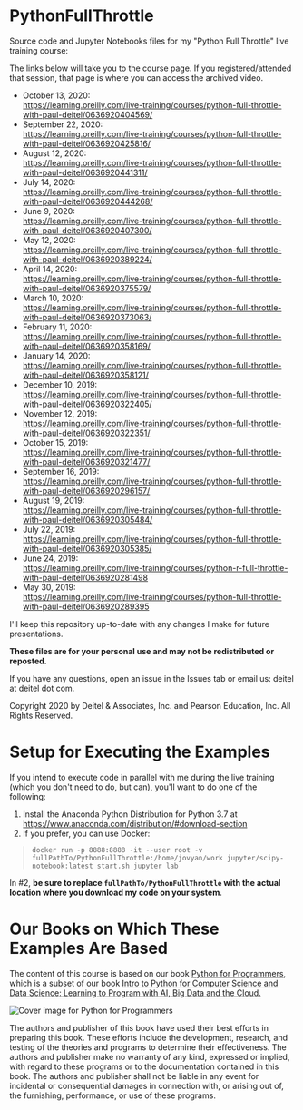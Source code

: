 # PythonFullThrottle
Source code and Jupyter Notebooks files for my "Python Full Throttle" live training course:

The links below will take you to the course page. If you registered/attended that session, that page is where you can access the archived video.
* October 13, 2020:  
https://learning.oreilly.com/live-training/courses/python-full-throttle-with-paul-deitel/0636920404569/
* September 22, 2020:  
https://learning.oreilly.com/live-training/courses/python-full-throttle-with-paul-deitel/0636920425816/
* August 12, 2020:  
https://learning.oreilly.com/live-training/courses/python-full-throttle-with-paul-deitel/0636920441311/
* July 14, 2020:  
https://learning.oreilly.com/live-training/courses/python-full-throttle-with-paul-deitel/0636920444268/
* June 9, 2020:  
https://learning.oreilly.com/live-training/courses/python-full-throttle-with-paul-deitel/0636920407300/
* May 12, 2020:  
https://learning.oreilly.com/live-training/courses/python-full-throttle-with-paul-deitel/0636920389224/
* April 14, 2020:  
https://learning.oreilly.com/live-training/courses/python-full-throttle-with-paul-deitel/0636920375579/
* March 10, 2020:  
https://learning.oreilly.com/live-training/courses/python-full-throttle-with-paul-deitel/0636920373063/
* February 11, 2020:  
https://learning.oreilly.com/live-training/courses/python-full-throttle-with-paul-deitel/0636920358169/
* January 14, 2020:  
https://learning.oreilly.com/live-training/courses/python-full-throttle-with-paul-deitel/0636920358121/
* December 10, 2019:  
https://learning.oreilly.com/live-training/courses/python-full-throttle-with-paul-deitel/0636920322405/
* November 12, 2019:  
https://learning.oreilly.com/live-training/courses/python-full-throttle-with-paul-deitel/0636920322351/
* October 15, 2019:  
https://learning.oreilly.com/live-training/courses/python-full-throttle-with-paul-deitel/0636920321477/
* September 16, 2019:  
https://learning.oreilly.com/live-training/courses/python-full-throttle-with-paul-deitel/0636920296157/
* August 19, 2019:  
https://learning.oreilly.com/live-training/courses/python-full-throttle-with-paul-deitel/0636920305484/
* July 22, 2019:  
https://learning.oreilly.com/live-training/courses/python-full-throttle-with-paul-deitel/0636920305385/
* June 24, 2019:  
https://learning.oreilly.com/live-training/courses/python-r-full-throttle-with-paul-deitel/0636920281498
* May 30, 2019:  
https://learning.oreilly.com/live-training/courses/python-full-throttle-with-paul-deitel/0636920289395

I'll keep this repository up-to-date with any changes I make for future presentations. 

**These files are for your personal use and may not be redistributed or reposted.**

If you have any questions, open an issue in the Issues tab or email us: deitel at deitel dot com.

Copyright 2020 by Deitel & Associates, Inc. and Pearson Education, Inc. All Rights Reserved. 

# Setup for Executing the Examples
If you intend to execute code in parallel with me during the live training (which you don't need to do, but can), you'll want to do one of the following:

1. Install the Anaconda Python Distribution for Python 3.7 at https://www.anaconda.com/distribution/#download-section
2. If you prefer, you can use Docker:
> `docker run -p 8888:8888 -it --user root -v fullPathTo/PythonFullThrottle:/home/jovyan/work jupyter/scipy-notebook:latest start.sh jupyter lab`

In #2, **be sure to replace `fullPathTo/PythonFullThrottle` with the actual location where you download my code on your system**.

# Our Books on Which These Examples Are Based
The content of this course is based on our book <a href=https://amzn.to/2Kd8dQk target="_blank">Python for Programmers</a>, which is a subset of our book <a href=https://amzn.to/2KfCptN target="_blank">Intro to Python for Computer Science and Data Science: Learning to Program with AI, Big Data and the Cloud.</a>
    
![Cover image for Python for Programmers](http://deitel.com/bookresources/PythonFP/PythonForProgrammersCover.png)

The authors and publisher of this book have used their best efforts in preparing this book. These efforts include the development, research, and testing of the theories and programs to determine their effectiveness. The authors and publisher make no warranty of any kind, expressed or implied, with regard to these programs or to the documentation contained in this book. The authors and publisher shall not be liable in any event for incidental or consequential damages in connection with, or arising out of, the furnishing, performance, or use of these programs.

